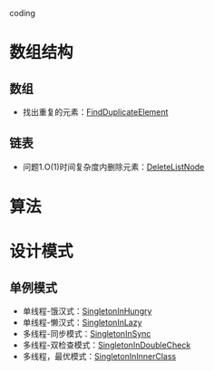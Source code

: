 coding
# 数组结构
## 数组
+ 找出重复的元素：[FindDuplicateElement](datastructure/src/main/java/com/yanhua/datastructure/array/FindDuplicateElement.java)
## 链表
+ 问题1.O(1)时间复杂度内删除元素：[DeleteListNode](datastructure/src/main/java/com/yanhua/datastructure/list/deletenode/DeleteListNode.java)

# 算法

# 设计模式
## 单例模式  
+ 单线程-饿汉式：[SingletonInHungry](designpattern/src/main/java/com/yanhua/designpattern/singleton/singlethread/SingletonInHungry.java)
+ 单线程-懒汉式：[SingletonInLazy](designpattern/src/main/java/com/yanhua/designpattern/singleton/singlethread/SingletonInLazy.java)
+ 多线程-同步模式：[SingletonInSync](designpattern/src/main/java/com/yanhua/designpattern/singleton/multithread/SingletonInSync.java)
+ 多线程-双检查模式：[SingletonInDoubleCheck](designpattern/src/main/java/com/yanhua/designpattern/singleton/multithread/SingletonInDoubleCheck.java)
+ 多线程，最优模式：[SingletonInInnerClass](designpattern/src/main/java/com/yanhua/designpattern/singleton/SingletonInInnerClass.java)